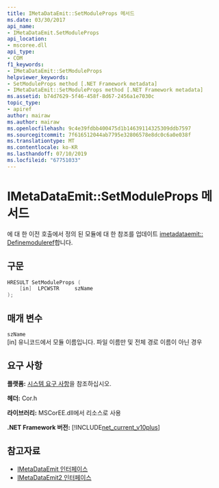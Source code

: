 ```yaml
---
title: IMetaDataEmit::SetModuleProps 메서드
ms.date: 03/30/2017
api_name:
- IMetaDataEmit.SetModuleProps
api_location:
- mscoree.dll
api_type:
- COM
f1_keywords:
- IMetaDataEmit::SetModuleProps
helpviewer_keywords:
- SetModuleProps method [.NET Framework metadata]
- IMetaDataEmit::SetModuleProps method [.NET Framework metadata]
ms.assetid: b74d7629-5f46-458f-8d67-2456a1e7030c
topic_type:
- apiref
author: mairaw
ms.author: mairaw
ms.openlocfilehash: 9c4e39fdbb400475d1b14639114325309ddb7597
ms.sourcegitcommit: 7f616512044ab7795e32806578e8dc0c6a0e038f
ms.translationtype: MT
ms.contentlocale: ko-KR
ms.lasthandoff: 07/10/2019
ms.locfileid: "67751033"
---
```

# <a name="imetadataemitsetmoduleprops-method"></a>IMetaDataEmit::SetModuleProps 메서드
에 대 한 이전 호출에서 정의 된 모듈에 대 한 참조를 업데이트 [imetadataemit:: Definemoduleref](../../../../docs/framework/unmanaged-api/metadata/imetadataemit-definemoduleref-method.md)합니다.  
  
## <a name="syntax"></a>구문  
  
```cpp  
HRESULT SetModuleProps (   
    [in]  LPCWSTR     szName  
);  
```  
  
## <a name="parameters"></a>매개 변수  
 `szName`  
 [in] 유니코드에서 모듈 이름입니다. 파일 이름만 및 전체 경로 이름이 아닌 경우  
  
## <a name="requirements"></a>요구 사항  
 **플랫폼:** [시스템 요구 사항](../../../../docs/framework/get-started/system-requirements.md)을 참조하십시오.  
  
 **헤더:** Cor.h  
  
 **라이브러리:** MSCorEE.dll에서 리소스로 사용  
  
 **.NET Framework 버전:** [!INCLUDE[net_current_v10plus](../../../../includes/net-current-v10plus-md.md)]  
  
## <a name="see-also"></a>참고자료

- [IMetaDataEmit 인터페이스](../../../../docs/framework/unmanaged-api/metadata/imetadataemit-interface.md)
- [IMetaDataEmit2 인터페이스](../../../../docs/framework/unmanaged-api/metadata/imetadataemit2-interface.md)
